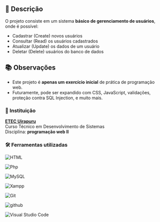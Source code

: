 ## 🧾 Descrição

O projeto consiste em um sistema **básico de gerenciamento de usuários**, onde é possível:

- Cadastrar (Create) novos usuários
- Consultar (Read) os usuários cadastrados
- Atualizar (Update) os dados de um usuário
- Deletar (Delete) usuários do banco de dados

## 📚 Observações

- Este projeto é **apenas um exercício inicial** de prática de programação web.
- Futuramente, pode ser expandido com CSS, JavaScript, validações, proteção contra SQL Injection, e muito mais.

### 🏫 Instituição

[**ETEC Uirapuru**](https://etecuirapuru.com.br/)  
Curso Técnico em Desenvolvimento de Sistemas  
Disciplina: **programação web II**  

### 🛠️ Ferramentas utilizadas

![HTML](https://img.shields.io/badge/HTML5-E34F26?style=for-the-badge&logo=html5&logoColor=white)

![Php](https://img.shields.io/badge/PHP-777BB4.svg?style=for-the-badge&logo=PHP&logoColor=white)

![MySQL](https://img.shields.io/badge/MySQL-4479A1.svg?style=for-the-badge&logo=MySQL&logoColor=white)

![Xampp](https://img.shields.io/badge/XAMPP-FB7A24.svg?style=for-the-badge&logo=XAMPP&logoColor=white)

![Git](https://img.shields.io/badge/GIT-E44C30?style=for-the-badge&logo=git&logoColor=white)

![github](https://img.shields.io/badge/GitHub-181717.svg?style=for-the-badge&logo=GitHub&logoColor=white)

![Visual Studio Code](https://img.shields.io/badge/Visual%20Studio%20Code-0078d7.svg?style=for-the-badge&logo=visual-studio-code&logoColor=white)
